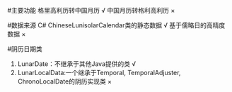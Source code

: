 #主要功能
格里高利历转中国月历 √
中国月历转格利高利历 ×

#数据来源
C# ChineseLunisolarCalendar类的静态数据 √
基于儒略日的高精度数据 ×

#阴历日期类
1. LunarDate：不继承于其他Java提供的类 √
2. LunarLocalData:一个继承于Temporal, TemporalAdjuster, ChronoLocalDate的阴历实现类 × 
